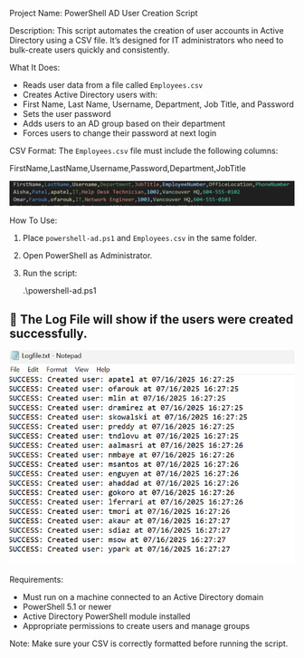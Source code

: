 
Project Name:
PowerShell AD User Creation Script

Description:
This script automates the creation of user accounts in Active Directory using a CSV file. It’s designed for IT administrators who need to bulk-create users quickly and consistently.

What It Does:
- Reads user data from a file called `Employees.csv`
- Creates Active Directory users with:
- First Name, Last Name, Username, Department, Job Title, and Password
- Sets the user password
- Adds users to an AD group based on their department
- Forces users to change their password at next login

CSV Format:
The `Employees.csv` file must include the following columns:

FirstName,LastName,Username,Password,Department,JobTitle

![Example Text](images/csv_example.png)

How To Use:
1. Place `powershell-ad.ps1` and `Employees.csv` in the same folder.
2. Open PowerShell as Administrator.
3. Run the script:

    .\powershell-ad.ps1

## 📸 The Log File will show if the users were created successfully. 
![Log File](images/log_output.png)

Requirements:
- Must run on a machine connected to an Active Directory domain
- PowerShell 5.1 or newer
- Active Directory PowerShell module installed
- Appropriate permissions to create users and manage groups

Note:
Make sure your CSV is correctly formatted before running the script.
